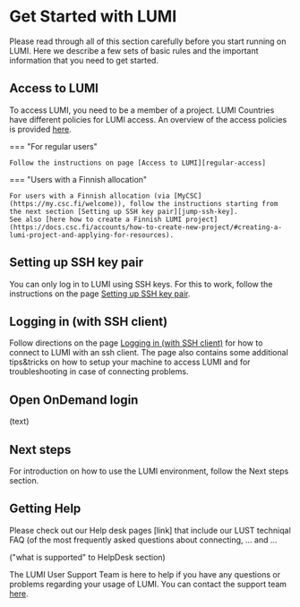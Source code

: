 # Get Started with LUMI

[terms-of-use]: https://www.lumi-supercomputer.eu/lumi-general-terms-of-use_1-0/
[support-account]: https://lumi-supercomputer.eu/user-support/need-help/account/
[myaccessid-profile]: https://mms.myaccessid.org/profile/
[mycsc-profile]: https://my.csc.fi/
[puttygen]: https://www.puttygen.com/#How_to_use_PuTTYgen
[support]: https://lumi-supercomputer.eu/user-support/need-help/
[registration]: ../accounts/registration.md
[connecting]: ../connecting/connecting_.md
[website-getstarted]: https://lumi-supercomputer.eu/get-started/
[jump-ssh-key]: #logging-in
[eidas-eduid]: https://puhuri.neic.no/user_guides/myaccessid_registration/

[regular-access]: ./accessLUMI.md
[SSH-keys]: ./SSH-keys.md
[logging-in]: ./loggingin.md

Please read through all of this section carefully before you start running on LUMI. Here
we describe a few sets of basic rules and the important information that you
need to get started.

## Access to LUMI

To access LUMI, you need to be a member of a project. LUMI Countries have
different policies for LUMI access. An overview of the access policies is 
provided [here][website-getstarted].



=== "For regular users"

    Follow the instructions on page [Access to LUMI][regular-access]

=== "Users with a Finnish allocation"

    For users with a Finnish allocation (via [MyCSC](https://my.csc.fi/welcome)), follow the instructions starting from the next section [Setting up SSH key pair][jump-ssh-key]. 
    See also [here how to create a Finnish LUMI project](https://docs.csc.fi/accounts/how-to-create-new-project/#creating-a-lumi-project-and-applying-for-resources).


## Setting up SSH key pair

You can only log in to LUMI using SSH keys. For this to work, follow the instructions on the page [Setting up SSH key pair][SSH-keys].

## Logging in (with SSH client)

Follow directions on the page [Logging in (with SSH client)][logging-in] for how to connect to LUMI with an ssh client. The page also contains some additional tips&tricks on how to setup your machine to access LUMI and for troubleshooting in case of connecting problems.

## Open OnDemand login

(text)

## Next steps

For introduction on how to use the LUMI environment, follow the Next steps section.

## Getting Help

Please check out our Help desk pages [link] that include our LUST techniqal FAQ (of the most frequently asked questions about connecting, ... and ...

("what is supported" to HelpDesk section)

The LUMI User Support Team is here to help if you have any questions or problems
regarding your usage of LUMI. You can contact the support team [here][support].



